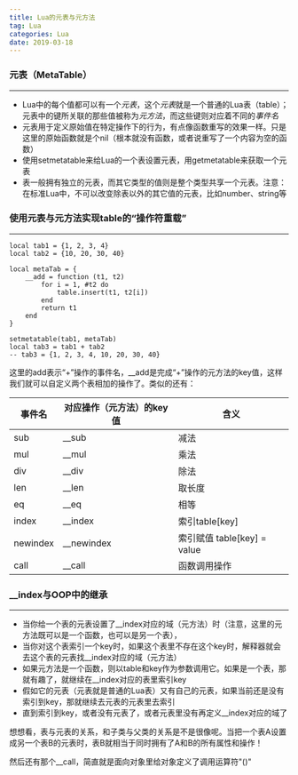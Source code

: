 ```yaml
---
title: Lua的元表与元方法
tag: Lua
categories: Lua
date: 2019-03-18
---
```


### 元表（MetaTable）
---
* Lua中的每个值都可以有一个*元表*，这个*元表*就是一个普通的Lua表（table）；元表中的键所关联的那些值被称为*元方法*，而这些键则对应着不同的*事件名*
* 元表用于定义原始值在特定操作下的行为，有点像函数重写的效果一样。只是这里的原始函数就是个nil（根本就没有函数，或者说重写了一个内容为空的函数）
* 使用setmetatable来给Lua的一个表设置元表，用getmetatable来获取一个元表
* 表一般拥有独立的元表，而其它类型的值则是整个类型共享一个元表。注意：在标准Lua中，不可以改变除表以外的其它值的元表，比如number、string等

### 使用元表与元方法实现table的“操作符重载”
---
```
local tab1 = {1, 2, 3, 4}
local tab2 = {10, 20, 30, 40}

local metaTab = {
    __add = function (t1, t2)
        for i = 1, #t2 do
            table.insert(t1, t2[i])
        end
        return t1
    end
}

setmetatable(tab1, metaTab)
local tab3 = tab1 + tab2
-- tab3 = {1, 2, 3, 4, 10, 20, 30, 40}
```
这里的add表示“+”操作的事件名，__add是完成“+”操作的元方法的key值，这样我们就可以自定义两个表相加的操作了。类似的还有：

事件名 | 对应操作（元方法）的key值 | 含义
-|-|-
sub | __sub | 减法
mul | __mul | 乘法
div | __div | 除法
len | __len | 取长度
eq | __eq | 相等
index | __index | 索引table[key]
newindex | __newindex | 索引赋值 table[key] = value
call | __call | 函数调用操作

### __index与OOP中的继承
---
* 当你给一个表的元表设置了__index对应的域（元方法）时（注意，这里的元方法既可以是一个函数，也可以是另一个表），
* 当你对这个表索引一个key时，如果这个表里不存在这个key时，解释器就会去这个表的元表找__index对应的域（元方法）
* 如果元方法是一个函数，则以table和key作为参数调用它。如果是一个表，那就有趣了，就继续在__index对应的表里索引key
* 假如它的元表（元表就是普通的Lua表）又有自己的元表，如果当前还是没有索引到key，那就继续去元表的元表里去索引
* 直到索引到key，或者没有元表了，或者元表里没有再定义__index对应的域了

想想看，表与元表的关系，和子类与父类的关系是不是很像呢。当把一个表A设置成另一个表B的元表时，表B就相当于同时拥有了A和B的所有属性和操作！

然后还有那个__call，简直就是面向对象里给对象定义了调用运算符"()"
